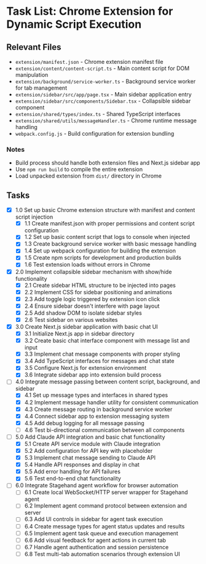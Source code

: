 # Task List: Chrome Extension for Dynamic Script Execution

## Relevant Files

- `extension/manifest.json` - Chrome extension manifest file
- `extension/content/content-script.ts` - Main content script for DOM manipulation
- `extension/background/service-worker.ts` - Background service worker for tab management
- `extension/sidebar/src/app/page.tsx` - Main sidebar application entry
- `extension/sidebar/src/components/Sidebar.tsx` - Collapsible sidebar component
- `extension/shared/types/index.ts` - Shared TypeScript interfaces
- `extension/shared/utils/messageHandler.ts` - Chrome runtime message handling
- `webpack.config.js` - Build configuration for extension bundling

### Notes

- Build process should handle both extension files and Next.js sidebar app
- Use `npm run build` to compile the entire extension
- Load unpacked extension from `dist/` directory in Chrome

## Tasks

- [x] 1.0 Set up basic Chrome extension structure with manifest and content script injection
  - [x] 1.1 Create manifest.json with proper permissions and content script configuration
  - [x] 1.2 Set up basic content script that logs to console when injected
  - [x] 1.3 Create background service worker with basic message handling
  - [x] 1.4 Set up webpack configuration for building the extension
  - [x] 1.5 Create npm scripts for development and production builds
  - [x] 1.6 Test extension loads without errors in Chrome

- [x] 2.0 Implement collapsible sidebar mechanism with show/hide functionality
  - [x] 2.1 Create sidebar HTML structure to be injected into pages
  - [x] 2.2 Implement CSS for sidebar positioning and animations
  - [x] 2.3 Add toggle logic triggered by extension icon click
  - [x] 2.4 Ensure sidebar doesn't interfere with page layout
  - [x] 2.5 Add shadow DOM to isolate sidebar styles
  - [x] 2.6 Test sidebar on various websites

- [x] 3.0 Create Next.js sidebar application with basic chat UI
  - [x] 3.1 Initialize Next.js app in sidebar directory
  - [x] 3.2 Create basic chat interface component with message list and input
  - [x] 3.3 Implement chat message components with proper styling
  - [x] 3.4 Add TypeScript interfaces for messages and chat state
  - [x] 3.5 Configure Next.js for extension environment
  - [x] 3.6 Integrate sidebar app into extension build process

- [ ] 4.0 Integrate message passing between content script, background, and sidebar
  - [x] 4.1 Set up message types and interfaces in shared types
  - [x] 4.2 Implement message handler utility for consistent communication
  - [x] 4.3 Create message routing in background service worker
  - [x] 4.4 Connect sidebar app to extension messaging system
  - [x] 4.5 Add debug logging for all message passing
  - [ ] 4.6 Test bi-directional communication between all components

- [ ] 5.0 Add Claude API integration and basic chat functionality
  - [x] 5.1 Create API service module with Claude integration
  - [x] 5.2 Add configuration for API key with placeholder
  - [x] 5.3 Implement chat message sending to Claude API
  - [x] 5.4 Handle API responses and display in chat
  - [x] 5.5 Add error handling for API failures
  - [x] 5.6 Test end-to-end chat functionality

- [ ] 6.0 Integrate Stagehand agent workflow for browser automation
  - [ ] 6.1 Create local WebSocket/HTTP server wrapper for Stagehand agent
  - [ ] 6.2 Implement agent command protocol between extension and server
  - [ ] 6.3 Add UI controls in sidebar for agent task execution
  - [ ] 6.4 Create message types for agent status updates and results
  - [ ] 6.5 Implement agent task queue and execution management
  - [ ] 6.6 Add visual feedback for agent actions in current tab
  - [ ] 6.7 Handle agent authentication and session persistence
  - [ ] 6.8 Test multi-tab automation scenarios through extension UI 